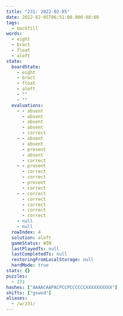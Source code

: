 ```yaml
---
title: "231: 2022-02-05"
date: 2022-02-05T06:51:00.000-08:00
tags:
  - backfill
words:
  - eight
  - bract
  - float
  - aloft
state:
  boardState:
    - eight
    - bract
    - float
    - aloft
    - ""
    - ""
  evaluations:
    - - absent
      - absent
      - absent
      - absent
      - correct
    - - absent
      - absent
      - present
      - absent
      - correct
    - - present
      - correct
      - correct
      - present
      - correct
    - - correct
      - correct
      - correct
      - correct
      - correct
    - null
    - null
  rowIndex: 4
  solution: aloft
  gameStatus: WIN
  lastPlayedTs: null
  lastCompletedTs: null
  restoringFromLocalStorage: null
  hardMode: true
stats: {}
puzzles:
  - 231
hashes: ["AAAACAAPACPCCPCCCCCCXXXXXXXXXX"]
shifts: ["gswod"]
aliases:
  - /w/231/
---
```

<!-- more -->
